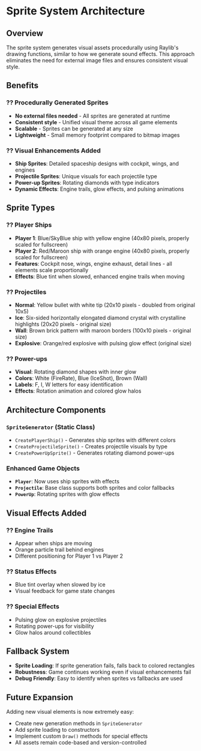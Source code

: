 # Sprite System Architecture

## Overview
The sprite system generates visual assets procedurally using Raylib's drawing functions, similar to how we generate sound effects. This approach eliminates the need for external image files and ensures consistent visual style.

## Benefits

### ?? **Procedurally Generated Sprites**
- **No external files needed** - All sprites are generated at runtime
- **Consistent style** - Unified visual theme across all game elements
- **Scalable** - Sprites can be generated at any size
- **Lightweight** - Small memory footprint compared to bitmap images

### ?? **Visual Enhancements Added**
- **Ship Sprites**: Detailed spaceship designs with cockpit, wings, and engines
- **Projectile Sprites**: Unique visuals for each projectile type
- **Power-up Sprites**: Rotating diamonds with type indicators
- **Dynamic Effects**: Engine trails, glow effects, and pulsing animations

## Sprite Types

### **?? Player Ships**
- **Player 1**: Blue/SkyBlue ship with yellow engine (40x80 pixels, properly scaled for fullscreen)
- **Player 2**: Red/Maroon ship with orange engine (40x80 pixels, properly scaled for fullscreen)  
- **Features**: Cockpit nose, wings, engine exhaust, detail lines - all elements scale proportionally
- **Effects**: Blue tint when slowed, enhanced engine trails when moving

### **?? Projectiles**
- **Normal**: Yellow bullet with white tip (20x10 pixels - doubled from original 10x5)
- **Ice**: Six-sided horizontally elongated diamond crystal with crystalline highlights (20x20 pixels - original size)
- **Wall**: Brown brick pattern with maroon borders (100x10 pixels - original size)
- **Explosive**: Orange/red explosive with pulsing glow effect (original size)

### **?? Power-ups**
- **Visual**: Rotating diamond shapes with inner glow
- **Colors**: White (FireRate), Blue (IceShot), Brown (Wall)
- **Labels**: F, I, W letters for easy identification
- **Effects**: Rotation animation and colored glow halos

## Architecture Components

### **`SpriteGenerator`** (Static Class)
- `CreatePlayerShip()` - Generates ship sprites with different colors
- `CreateProjectileSprite()` - Creates projectile visuals by type
- `CreatePowerUpSprite()` - Generates rotating diamond power-ups

### **Enhanced Game Objects**
- **`Player`**: Now uses ship sprites with effects
- **`Projectile`**: Base class supports both sprites and color fallbacks
- **`PowerUp`**: Rotating sprites with glow effects

## Visual Effects Added

### **?? Engine Trails**
- Appear when ships are moving
- Orange particle trail behind engines
- Different positioning for Player 1 vs Player 2

### **?? Status Effects**
- Blue tint overlay when slowed by ice
- Visual feedback for game state changes

### **?? Special Effects**
- Pulsing glow on explosive projectiles
- Rotating power-ups for visibility
- Glow halos around collectibles

## Fallback System
- **Sprite Loading**: If sprite generation fails, falls back to colored rectangles
- **Robustness**: Game continues working even if visual enhancements fail
- **Debug Friendly**: Easy to identify when sprites vs fallbacks are used

## Future Expansion
Adding new visual elements is now extremely easy:
- Create new generation methods in `SpriteGenerator`
- Add sprite loading to constructors
- Implement custom `Draw()` methods for special effects
- All assets remain code-based and version-controlled